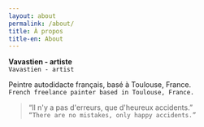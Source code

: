 ```yaml
---
layout: about
permalink: /about/
title: À propos
title-en: About
---
```


**Vavastien - artiste**
<br>``Vavastien - artist``

Peintre autodidacte français, basé à Toulouse, France.
<br>``French freelance painter based in Toulouse, France.``

> “Il n'y a pas d'erreurs, que d'heureux accidents.”
  <br>`` “There are no mistakes, only happy accidents.” ``
